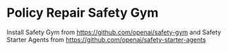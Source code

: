# Policy Repair Safety Gym

Install Safety Gym from https://github.com/openai/safety-gym and Safety Starter Agents from https://github.com/openai/safety-starter-agents


